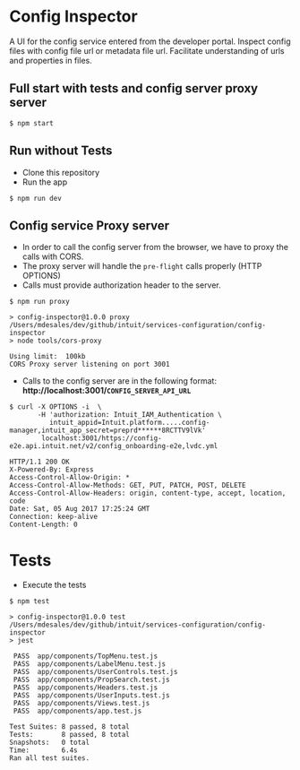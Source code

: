 # Config Inspector

A UI for the config service entered from the developer portal. Inspect config files with config file url or metadata file url. Facilitate understanding of urls and properties in files.

## Full start with tests and config server proxy server

```
$ npm start
```

## Run without Tests
 
* Clone this repository
* Run the app 

```
$ npm run dev
```

## Config service Proxy server

* In order to call the config server from the browser, we have to proxy the calls with CORS.
* The proxy server will handle the `pre-flight` calls properly (HTTP OPTIONS)
* Calls must provide authorization header to the server.

```
$ npm run proxy

> config-inspector@1.0.0 proxy /Users/mdesales/dev/github/intuit/services-configuration/config-inspector
> node tools/cors-proxy

Using limit:  100kb
CORS Proxy server listening on port 3001
```

* Calls to the config server are in the following format: **http://localhost:3001/`CONFIG_SERVER_API_URL`**

```
$ curl -X OPTIONS -i  \
       -H 'authorization: Intuit_IAM_Authentication \
          intuit_appid=Intuit.platform.....config-manager,intuit_app_secret=preprd******8RCTTV9lVk'
        localhost:3001/https://config-e2e.api.intuit.net/v2/config_onboarding-e2e,lvdc.yml

HTTP/1.1 200 OK
X-Powered-By: Express
Access-Control-Allow-Origin: *
Access-Control-Allow-Methods: GET, PUT, PATCH, POST, DELETE
Access-Control-Allow-Headers: origin, content-type, accept, location, code
Date: Sat, 05 Aug 2017 17:25:24 GMT
Connection: keep-alive
Content-Length: 0
```

# Tests

* Execute the tests

```
$ npm test

> config-inspector@1.0.0 test /Users/mdesales/dev/github/intuit/services-configuration/config-inspector
> jest

 PASS  app/components/TopMenu.test.js
 PASS  app/components/LabelMenu.test.js
 PASS  app/components/UserControls.test.js
 PASS  app/components/PropSearch.test.js
 PASS  app/components/Headers.test.js
 PASS  app/components/UserInputs.test.js
 PASS  app/components/Views.test.js
 PASS  app/components/app.test.js

Test Suites: 8 passed, 8 total
Tests:       8 passed, 8 total
Snapshots:   0 total
Time:        6.4s
Ran all test suites.
```
